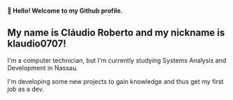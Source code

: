 #### 👋 Hello! Welcome to my Github profile.
## My name is Cláudio Roberto and my nickname is klaudio0707!

I'm a computer technician, but I'm currently studying Systems Analysis and Development in Nassau.

I'm developing some new projects to gain knowledge and thus get my first job as a dev.

<!--

-->
